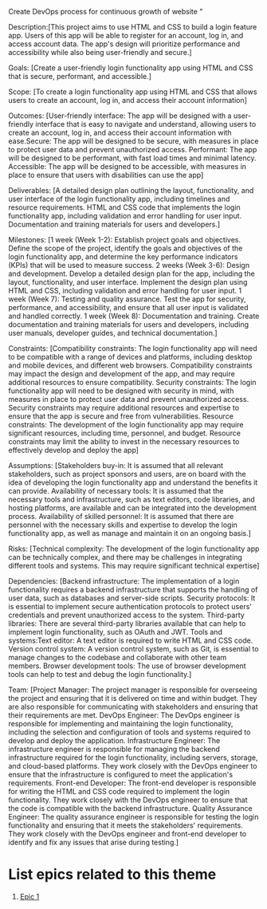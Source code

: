 Create DevOps process for continuous growth of website "

Description:[This project aims to use HTML and CSS to build a login feature app. Users of this app will be able to register for an account, log in, and access account data. The app's design will prioritize performance and accessibility while also being user-friendly and secure.]

Goals: [Create a user-friendly login functionality app using HTML and CSS that is secure, performant, and accessible.]

Scope: [To create a login functionality app using HTML and CSS that allows users to create an account, log in, and access their account information]

Outcomes: [User-friendly interface: The app will be designed with a user-friendly interface that is easy to navigate and understand, allowing users to create an account, log in, and access their account information with ease.Secure: The app will be designed to be secure, with measures in place to protect user data and prevent unauthorized access.
Performant: The app will be designed to be performant, with fast load times and minimal latency.
Accessible: The app will be designed to be accessible, with measures in place to ensure that users with disabilities can use the app]

Deliverables: [A detailed design plan outlining the layout, functionality, and user interface of the login functionality app, including timelines and resource requirements.
HTML and CSS code that implements the login functionality app, including validation and error handling for user input.
Documentation and training materials for users and developers.]

Milestones: [1 week (Week 1-2): Establish project goals and objectives. Define the scope of the project, identify the goals and objectives of the login functionality app, and determine the key performance indicators (KPIs) that will be used to measure success.
2 weeks (Week 3-6): Design and development. Develop a detailed design plan for the app, including the layout, functionality, and user interface. Implement the design plan using HTML and CSS, including validation and error handling for user input.
1 week (Week 7): Testing and quality assurance. Test the app for security, performance, and accessibility, and ensure that all user input is validated and handled correctly.
1 week (Week 8): Documentation and training. Create documentation and training materials for users and developers, including user manuals, developer guides, and technical documentation.]

Constraints: [Compatibility constraints: The login functionality app will need to be compatible with a range of devices and platforms, including desktop and mobile devices, and different web browsers. Compatibility constraints may impact the design and development of the app, and may require additional resources to ensure compatibility.
Security constraints: The login functionality app will need to be designed with security in mind, with measures in place to protect user data and prevent unauthorized access. Security constraints may require additional resources and expertise to ensure that the app is secure and free from vulnerabilities.
Resource constraints: The development of the login functionality app may require significant resources, including time, personnel, and budget. Resource constraints may limit the ability to invest in the necessary resources to effectively develop and deploy the app]

Assumptions: [Stakeholders buy-in: It is assumed that all relevant stakeholders, such as project sponsors and users, are on board with the idea of developing the login functionality app and understand the benefits it can provide.
Availability of necessary tools: It is assumed that the necessary tools and infrastructure, such as text editors, code libraries, and hosting platforms, are available and can be integrated into the development process.
Availability of skilled personnel: It is assumed that there are personnel with the necessary skills and expertise to develop the login functionality app, as well as manage and maintain it on an ongoing basis.]

Risks: [Technical complexity: The development of the login functionality app can be technically complex, and there may be challenges in integrating different tools and systems. This may require significant technical expertise]

Dependencies: [Backend infrastructure: The implementation of a login functionality requires a backend infrastructure that supports the handling of user data, such as databases and server-side scripts.
Security protocols: It is essential to implement secure authentication protocols to protect users' credentials and prevent unauthorized access to the system.
Third-party libraries: There are several third-party libraries available that can help to implement login functionality, such as OAuth and JWT.
Tools and systems:Text editor: A text editor is required to write HTML and CSS code.
Version control system: A version control system, such as Git, is essential to manage changes to the codebase and collaborate with other team members.
Browser development tools: The use of browser development tools can help to test and debug the login functionality.]

Team: [Project Manager: The project manager is responsible for overseeing the project and ensuring that it is delivered on time and within budget. They are also responsible for communicating with stakeholders and ensuring that their requirements are met.
DevOps Engineer: The DevOps engineer is responsible for implementing and maintaining the login functionality, including the selection and configuration of tools and systems required to develop and deploy the application.
Infrastructure Engineer: The infrastructure engineer is responsible for managing the backend infrastructure required for the login functionality, including servers, storage, and cloud-based platforms. They work closely with the DevOps engineer to ensure that the infrastructure is configured to meet the application's requirements.
Front-end Developer: The front-end developer is responsible for writing the HTML and CSS code required to implement the login functionality. They work closely with the DevOps engineer to ensure that the code is compatible with the backend infrastructure.
Quality Assurance Engineer: The quality assurance engineer is responsible for testing the login functionality and ensuring that it meets the stakeholders' requirements. They work closely with the DevOps engineer and front-end developer to identify and fix any issues that arise during testing.]

# List epics related to this theme
1. [Epic 1](documentation/templates/theme/initiatives/epics/epic_template.md)